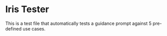 # Iris Tester

This is a test file that automatically tests a guidance prompt against 5 pre-defined use cases. 
